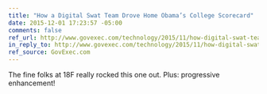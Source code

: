 ```yaml
---
title: "How a Digital Swat Team Drove Home Obama’s College Scorecard"
date: 2015-12-01 17:23:57 -05:00
comments: false
ref_url: http://www.govexec.com/technology/2015/11/how-digital-swat-team-drove-home-obamas-college-scorecard/124002/
in_reply_to: http://www.govexec.com/technology/2015/11/how-digital-swat-team-drove-home-obamas-college-scorecard/124002/
ref_source: GovExec.com
---
```


The fine folks at 18F really rocked this one out. Plus: progressive enhancement!